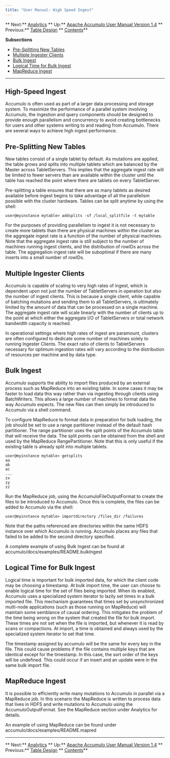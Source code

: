 ```yaml
---
title: "User Manual: High Speed Ingest"
---
```


** Next:** [Analytics][2] ** Up:** [Apache Accumulo User Manual Version 1.4][4] ** Previous:** [Table Design][6]   ** [Contents][8]**   
  
<a id="CHILD_LINKS"></a>**Subsections**

* [Pre-Splitting New Tables][9]
* [Multiple Ingester Clients][10]
* [Bulk Ingest][11]
* [Logical Time for Bulk Ingest][12]
* [MapReduce Ingest][13]

* * *

## <a id="High-Speed_Ingest"></a> High-Speed Ingest

Accumulo is often used as part of a larger data processing and storage system. To maximize the performance of a parallel system involving Accumulo, the ingestion and query components should be designed to provide enough parallelism and concurrency to avoid creating bottlenecks for users and other systems writing to and reading from Accumulo. There are several ways to achieve high ingest performance. 

## <a id="Pre-Splitting_New_Tables"></a> Pre-Splitting New Tables

New tables consist of a single tablet by default. As mutations are applied, the table grows and splits into multiple tablets which are balanced by the Master across TabletServers. This implies that the aggregate ingest rate will be limited to fewer servers than are available within the cluster until the table has reached the point where there are tablets on every TabletServer. 

Pre-splitting a table ensures that there are as many tablets as desired available before ingest begins to take advantage of all the parallelism possible with the cluster hardware. Tables can be split anytime by using the shell: 
    
    
    user@myinstance mytable> addsplits -sf /local_splitfile -t mytable
    

For the purposes of providing parallelism to ingest it is not necessary to create more tablets than there are physical machines within the cluster as the aggregate ingest rate is a function of the number of physical machines. Note that the aggregate ingest rate is still subject to the number of machines running ingest clients, and the distribution of rowIDs across the table. The aggregation ingest rate will be suboptimal if there are many inserts into a small number of rowIDs. 

## <a id="Multiple_Ingester_Clients"></a> Multiple Ingester Clients

Accumulo is capable of scaling to very high rates of ingest, which is dependent upon not just the number of TabletServers in operation but also the number of ingest clients. This is because a single client, while capable of batching mutations and sending them to all TabletServers, is ultimately limited by the amount of data that can be processed on a single machine. The aggregate ingest rate will scale linearly with the number of clients up to the point at which either the aggregate I/O of TabletServers or total network bandwidth capacity is reached. 

In operational settings where high rates of ingest are paramount, clusters are often configured to dedicate some number of machines solely to running Ingester Clients. The exact ratio of clients to TabletServers necessary for optimum ingestion rates will vary according to the distribution of resources per machine and by data type. 

## <a id="Bulk_Ingest"></a> Bulk Ingest

Accumulo supports the ability to import files produced by an external process such as MapReduce into an existing table. In some cases it may be faster to load data this way rather than via ingesting through clients using BatchWriters. This allows a large number of machines to format data the way Accumulo expects. The new files can then simply be introduced to Accumulo via a shell command. 

To configure MapReduce to format data in preparation for bulk loading, the job should be set to use a range partitioner instead of the default hash partitioner. The range partitioner uses the split points of the Accumulo table that will receive the data. The split points can be obtained from the shell and used by the MapReduce RangePartitioner. Note that this is only useful if the existing table is already split into multiple tablets. 
    
    
    user@myinstance mytable> getsplits
    aa
    ab
    ac
    ...
    zx
    zy
    zz
    

Run the MapReduce job, using the AccumuloFileOutputFormat to create the files to be introduced to Accumulo. Once this is complete, the files can be added to Accumulo via the shell: 
    
    
    user@myinstance mytable> importdirectory /files_dir /failures
    

Note that the paths referenced are directories within the same HDFS instance over which Accumulo is running. Accumulo places any files that failed to be added to the second directory specified. 

A complete example of using Bulk Ingest can be found at   
accumulo/docs/examples/README.bulkIngest 

## <a id="Logical_Time_for_Bulk_Ingest"></a> Logical Time for Bulk Ingest

Logical time is important for bulk imported data, for which the client code may be choosing a timestamp. At bulk import time, the user can choose to enable logical time for the set of files being imported. When its enabled, Accumulo uses a specialized system iterator to lazily set times in a bulk imported file. This mechanism guarantees that times set by unsynchronized multi-node applications (such as those running on MapReduce) will maintain some semblance of causal ordering. This mitigates the problem of the time being wrong on the system that created the file for bulk import. These times are not set when the file is imported, but whenever it is read by scans or compactions. At import, a time is obtained and always used by the specialized system iterator to set that time. 

The timestamp assigned by accumulo will be the same for every key in the file. This could cause problems if the file contains multiple keys that are identical except for the timestamp. In this case, the sort order of the keys will be undefined. This could occur if an insert and an update were in the same bulk import file. 

## <a id="MapReduce_Ingest"></a> MapReduce Ingest

It is possible to efficiently write many mutations to Accumulo in parallel via a MapReduce job. In this scenario the MapReduce is written to process data that lives in HDFS and write mutations to Accumulo using the AccumuloOutputFormat. See the MapReduce section under Analytics for details. 

An example of using MapReduce can be found under   
accumulo/docs/examples/README.mapred 

* * *

** Next:** [Analytics][2] ** Up:** [Apache Accumulo User Manual Version 1.4][4] ** Previous:** [Table Design][6]   ** [Contents][8]**

[2]: Analytics.html
[4]: accumulo_user_manual.html
[6]: Table_Design.html
[8]: Contents.html
[9]: High_Speed_Ingest.html#Pre-Splitting_New_Tables
[10]: High_Speed_Ingest.html#Multiple_Ingester_Clients
[11]: High_Speed_Ingest.html#Bulk_Ingest
[12]: High_Speed_Ingest.html#Logical_Time_for_Bulk_Ingest
[13]: High_Speed_Ingest.html#MapReduce_Ingest

